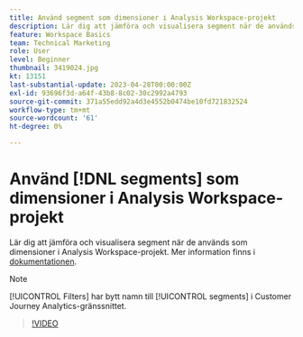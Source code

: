 ```yaml
---
title: Använd segment som dimensioner i Analysis Workspace-projekt
description: Lär dig att jämföra och visualisera segment när de används som dimensioner i Analysis Workspace-projekt.
feature: Workspace Basics
team: Technical Marketing
role: User
level: Beginner
thumbnail: 3419024.jpg
kt: 13151
last-substantial-update: 2023-04-28T00:00:00Z
exl-id: 93696f3d-a64f-43b8-8c02-30c2992a4793
source-git-commit: 371a55edd92a4d3e4552b0474be10fd721832524
workflow-type: tm+mt
source-wordcount: '61'
ht-degree: 0%

---
```


# Använd [!DNL segments] som dimensioner i Analysis Workspace-projekt

Lär dig att jämföra och visualisera segment när de används som dimensioner i Analysis Workspace-projekt. Mer information finns i [dokumentationen](https://experienceleague.adobe.com/sv/docs/analytics-platform/using/cja-components/cja-segments/create-filters).

>[!NOTE]
>
> [!UICONTROL Filters] har bytt namn till [!UICONTROL segments] i Customer Journey Analytics-gränssnittet.

>[!VIDEO](https://video.tv.adobe.com/v/3419024/?learn=on&quality=12)
